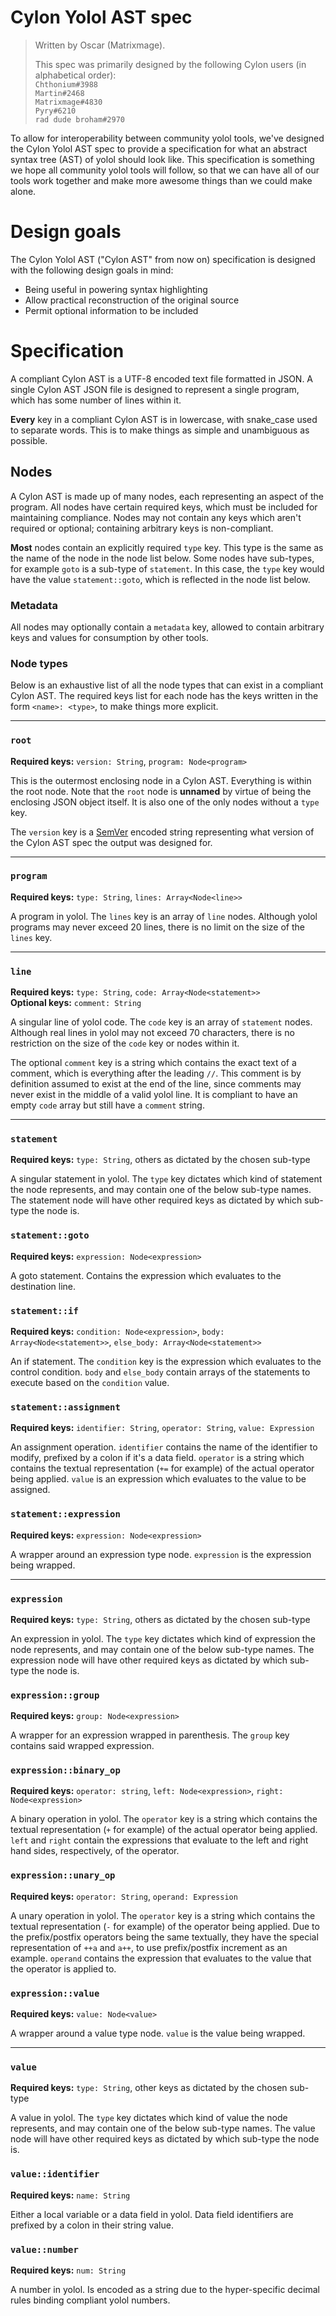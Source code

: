 # Cylon Yolol AST spec

> Written by Oscar (Matrixmage).
>
> This spec was primarily designed by the following Cylon users (in alphabetical order):  
> `Chthonium#3988`  
> `Martin#2468`  
> `Matrixmage#4830`  
> `Pyry#6210`  
> `rad dude broham#2970`  

To allow for interoperability between community yolol tools, we've designed the Cylon Yolol AST spec to provide a specification for what an abstract syntax tree (AST) of yolol should look like. This specification is something we hope all community yolol tools will follow, so that we can have all of our tools work together and make more awesome things than we could make alone.

# Design goals

The Cylon Yolol AST ("Cylon AST" from now on) specification is designed with the following design goals in mind:

* Being useful in powering syntax highlighting
* Allow practical reconstruction of the original source
* Permit optional information to be included

# Specification

A compliant Cylon AST is a UTF-8 encoded text file formatted in JSON. A single Cylon AST JSON file is designed to represent a single program, which has some number of lines within it.

**Every** key in a compliant Cylon AST is in lowercase, with snake_case used to separate words. This is to make things as simple and unambiguous as possible.

## Nodes

A Cylon AST is made up of many nodes, each representing an aspect of the program. All nodes have certain required keys, which must be included for maintaining compliance. Nodes may not contain any keys which aren't required or optional; containing arbitrary keys is non-compliant.

**Most** nodes contain an explicitly required `type` key. This type is the same as the name of the node in the node list below. Some nodes have sub-types, for example `goto` is a sub-type of `statement`. In this case, the `type` key would have the value `statement::goto`, which is reflected in the node list below.


### Metadata
All nodes may optionally contain a `metadata` key, allowed to contain arbitrary keys and values for consumption by other tools.

### Node types

Below is an exhaustive list of all the node types that can exist in a compliant Cylon AST. The required keys list for each node has the keys written in the form `<name>: <type>`, to make things more explicit.

---

### `root`
**Required keys:** `version: String`, `program: Node<program>`

This is the outermost enclosing node in a Cylon AST. Everything is within the root node. Note that the `root` node is **unnamed** by virtue of being the enclosing JSON object itself. It is also one of the only nodes without a `type` key.

The `version` key is a [SemVer](https://semver.org/) encoded string representing what version of the Cylon AST spec the output was designed for.

---

### `program`
**Required keys:** `type: String`, `lines: Array<Node<line>>`

A program in yolol. The `lines` key is an array of `line` nodes. Although yolol programs may never exceed 20 lines, there is no limit on the size of the `lines` key.

---

### `line`
**Required keys:** `type: String`, `code: Array<Node<statement>>`  
**Optional keys:** `comment: String`

A singular line of yolol code. The `code` key is an array of `statement` nodes. Although real lines in yolol may not exceed 70 characters, there is no restriction on the size of the `code` key or nodes within it.

The optional `comment` key is a string which contains the exact text of a comment, which is everything after the leading `//`. This comment is by definition assumed to exist at the end of the line, since comments may never exist in the middle of a valid yolol line. It is compliant to have an empty `code` array but still have a `comment` string.

---

### `statement`
**Required keys:** `type: String`, others as dictated by the chosen sub-type

A singular statement in yolol. The `type` key dictates which kind of statement the node represents, and may contain one of the below sub-type names. The statement node will have other required keys as dictated by which sub-type the node is.

### `statement::goto`
**Required keys:** `expression: Node<expression>`

A goto statement. Contains the expression which evaluates to the destination line.

### `statement::if`
**Required keys:** `condition: Node<expression>`, `body: Array<Node<statement>>`, `else_body: Array<Node<statement>>`

An if statement. The `condition` key is the expression which evaluates to the control condition. `body` and `else_body` contain arrays of the statements to execute based on the `condition` value.

### `statement::assignment`
**Required keys:** `identifier: String`, `operator: String`, `value: Expression`

An assignment operation. `identifier` contains the name of the identifier to modify, prefixed by a colon if it's a data field. `operator` is a string which contains the textual representation (`+=` for example) of the actual operator being applied. `value` is an expression which evaluates to the value to be assigned.

### `statement::expression`
**Required keys:** `expression: Node<expression>`

A wrapper around an expression type node. `expression` is the expression being wrapped.

---

### `expression`
**Required keys:** `type: String`, others as dictated by the chosen sub-type

An expression in yolol. The `type` key dictates which kind of expression the node represents, and may contain one of the below sub-type names. The expression node will have other required keys as dictated by which sub-type the node is.

### `expression::group`
**Required keys:** `group: Node<expression>`

A wrapper for an expression wrapped in parenthesis. The `group` key contains said wrapped expression.

### `expression::binary_op`
**Required keys:** `operator: string`, `left: Node<expression>`, `right: Node<expression>`

A binary operation in yolol. The `operator` key is a string which contains the textual representation (`+` for example) of the actual operator being applied. `left` and `right` contain the expressions that evaluate to the left and right hand sides, respectively, of the operator.

### `expression::unary_op`
**Required keys:** `operator: String`, `operand: Expression`

A unary operation in yolol. The `operator` key is a string which contains the textual representation (`-` for example) of the operator being applied. Due to the prefix/postfix operators being the same textually, they have the special representation of `++a` and `a++`, to use prefix/postfix increment as an example. `operand` contains the expression that evaluates to the value that the operator is applied to.

### `expression::value`
**Required keys:** `value: Node<value>`

A wrapper around a value type node. `value` is the value being wrapped.

---

### `value`
**Required keys:** `type: String`, other keys as dictated by the chosen sub-type

A value in yolol. The `type` key dictates which kind of value the node represents, and may contain one of the below sub-type names. The value node will have other required keys as dictated by which sub-type the node is.

### `value::identifier`
**Required keys:** `name: String`

Either a local variable or a data field in yolol. Data field identifiers are prefixed by a colon in their string value.

### `value::number`
**Required keys:** `num: String`

A number in yolol. Is encoded as a string due to the hyper-specific decimal rules binding compliant yolol numbers.
